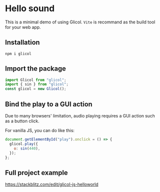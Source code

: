 # Hello sound

This is a minimal demo of using Glicol. `Vite` is recommand as the build tool for your web app.

## Installation

`npm i glicol`

## Import the package

```js
import Glicol from "glicol";
import { sin } from "glicol";
const glicol = new Glicol();
```

## Bind the play to a GUI action

Due to many browsers' limitation, audio playing requires a GUI action such as a button click.

For vanilla JS, you can do like this:

```js
document.getElementById("play").onclick = () => {
  glicol.play({
    o: sin(440),
  });
};
```

## Full project example

https://stackblitz.com/edit/glicol-js-helloworld
